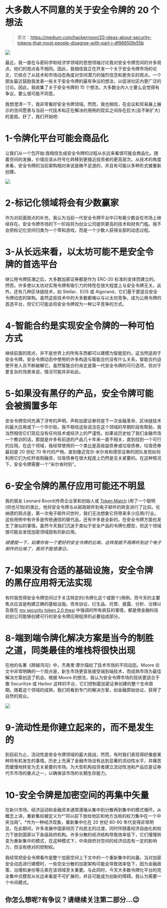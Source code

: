 # 大多数人不同意的关于安全令牌的 20 个想法

> 原文：<https://medium.com/hackernoon/20-ideas-about-security-tokens-that-most-people-disagree-with-part-i-df86650fe55b>

![](img/e56cf19b87e3df34402989a84a72f285.png)

最近，我一直在与密码学和经济学领域的思想领袖讨论我对安全令牌空间的许多观点，他们的观点各不相同。因此，我相信我正在开发一个关于安全令牌市场的论文，它结合了从技术和市场动态角度对空间潜力的强烈信念和更务实的观点。一个朋友最近鼓励我发表一些关于安全令牌的最有争议的想法，以促进社区内更广泛的讨论。因此，我收集了关于安全令牌的 15 个想法，大多数业内人士要么会觉得有争议，要么很可能不同意。

我想澄清一下，我非常看好安全令牌领域。然而，我也相信，在会议和贸易展上展示的空间愿景与当前一代技术和正在解决的用例的现实之间存在巨大(且不断扩大)的差距。好了，我们开始吧:

# 1-令牌化平台可能会商品化

让我们从一个包开始:我相信生成安全令牌的过程从长远来看很可能会商品化。随着空间的发展，价值应该从符号化转移到更接近投资者的更高层次。从技术的角度来看，安全令牌的当前架构相对来说是微不足道的，并且有可能以多种形式被重新创建。

![](img/616c5eb3241c31d43f1fa2f647931557.png)

# 2-标记化领域将会有少数赢家

作为对前面观点的补充，我认为当前一代安全令牌平台中只有极少数会在市场上继续存在。安全令牌市场的下一阶段将为创业公司提供更高的技术和财务门槛。我不会把标记化空间归类为一个零和游戏，而是一个少数人获得全部的动态过程。

# 3-从长远来看，以太坊可能不是安全令牌的首选平台

继公用令牌狂潮之后，大多数加密证券都是作为 ERC-20 标准的变体而建立的。然而，许多使以太坊对实用令牌有吸引力的特性在很大程度上与安全令牌无关。此外，还有几种区块链技术，如 Stellar、EOS 或 Algorand，它们基于更适合安全令牌动态的架构。虽然这些技术中的大多数都难以与以太坊竞争，成为公用令牌的首选平台，但它们可能会将安全令牌视为一种公平竞争的方式。

# 4-智能合约是实现安全令牌的一种可怕方式

继续前面的观点，并不是世界上的所有东西都可以建模为智能契约，这当然适用于安全令牌。安全令牌动态中使用的许多构造与智能合约没有什么关系，智能合约迫使开发人员不断破解它。虽然智能合约肯定是第一代安全令牌的可行选项，但对于更复杂的场景来说，情况可能并非如此。

# 5-如果没有黑仔的产品，安全令牌可能会被搁置多年

安全令牌空间充满了浮夸的声明，声称加密证券将是下一次金融革命、区块链技术的最大应用或下一个华尔街。我不相信这些说法在这个领域的早期阶段有帮助，我当然相信它们背后没有任何技术或经济上的严谨性。如果说历史给了我们金融市场一个教训的话，那就是许多有前途的产品几十年来一直不相关，直到找到一个可行的应用。在这个领域，我经常使用的一个类比是高收益债券或垃圾债券。垃圾债券最初是 20 世纪 70 年代的产物，直到像迈克尔·米尔肯和德崇证券的团队发现如何利用它们为杠杆收购融资，垃圾债券在很大程度上仍然是无关紧要的。在这种情况下，安全令牌需要一个“米尔肯时刻”。

# 6-安全令牌的黑仔应用可能还不明显

我的朋友 Leonard Boord(传奇企业家和创始人或 [Token Match](http://tokenmatch.net) )用了一个聪明(但也可怕)的类比，他将安全令牌与从邮政邮件到电子邮件的转变进行了比较。伦纳德的观点是，第一次电子邮件问世时，我们无法想象它将带来多少应用/行业。这些用例中有许多是传统通信的替代品，还有许多是全新的。在安全令牌方面也发生了类似的事情。虽然今天我们沉迷于类似于安全产品的令牌化模型，但这个领域很可能会发现加密领域固有的新应用。

*顺便提一下，如果你有一个更好的安全令牌的比喻，这样我就不用再听到这个电子邮件的比喻了，我将不胜感激😊。*

# 7-如果没有合适的基础设施，安全令牌的黑仔应用将无法实现

有时我觉得安全令牌空间过于关注特定的(令牌化这个或那个)用例，而今天的主要焦点应该是构建正确的基础设施。债务协议、衍生品、托管、披露、分析、治理以及我在 [my security token 2.0 thesi](https://hackernoon.com/the-security-token-2-0-stack-206b305f5dcd) 中强调的所有疯狂的事情，都是使金融科技初创公司能够创建可行的安全令牌应用程序的必要组成部分。

# 8-端到端令牌化解决方案是当今的制胜之道，同类最佳的堆栈将很快出现

在他的名著《跨越鸿沟》中，杰弗里·摩尔描绘了技术市场的不同动态。Moore 论文中非常明确的一个观点是，新生市场更容易接受端到端技术，而成熟市场为最佳解决方案创造了机会。根据 Moore 的想法，我认为安全令牌市场的现状更适合于像 Securitize 或 Harbor 这样的平台，它们控制着加密证券创建的整个生命周期。随着这个领域的成熟，我们将看到专门的解决方案，如金融原始协议，获得了自然的观众。

![](img/d6c1a4470707800a1ef5914c0074e8e8.png)

# 9-流动性是你建立起来的，而不是发生的

到目前为止，流动性是安全令牌领域的最大挑战，然而，有时我们表现得好像是某种将有机发生的事情。历史上充满了金融市场没有达到显著的流动性水平，并痛苦而缓慢地转变为无关紧要的市场。为大型机构投资者建立流动性池和产品应是证券代币市场的重点之一，以确保该市场的长期生存能力。

# 10-安全令牌是加密空间的再集中矢量

在新兴市场，经济运动和金融资本通常遵循从集中到分散再到集中的模式循环。从概念上讲，重新集权被定义为*“将以前下放给地区和地方当局的权力集中在一个中央当局”。*作为一种经济现象，重新集中化在 20 世纪 80-90 年代变得非常明显，在此期间，许多发展中国家经历了向民主的过渡，同时伴随着经济自由化和权力下放到国家以下各级政府机构。许多分散的经济结构导致效率低下，它们慢慢转变为重新集中的模式，在这种模式下，中央政府对空间的经济动态有一定的影响力，但没有绝对的控制权。

我经常把安全令牌看作是整个加密空间上下文中的一个重新集中的向量。当对加密安全动态进行建模时，一些完全分散的加密架构可能会导致效率低下，因为金融政策、治理和身份等元素在该领域至关重要。与此同时，今天大多数令牌化平台的完全集中式模型从长远来看是不可扩展的，并且可能成为创新的障碍。我认为需要一个中间模式。

## 你怎么想呢?有争议？请继续关注第二部分…😉